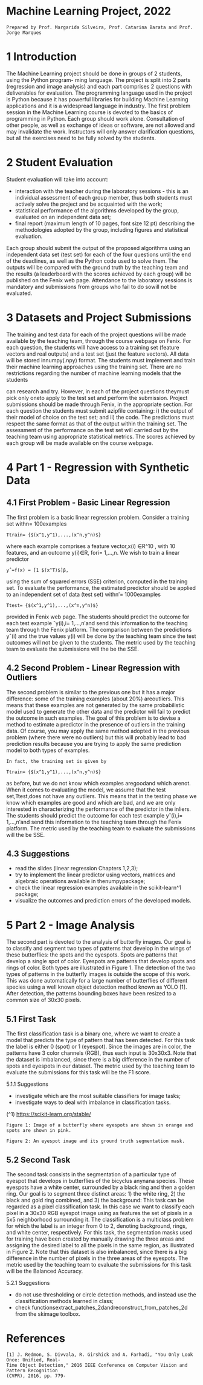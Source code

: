 # Machine Learning Project, 2022

```
Prepared by Prof. Margarida Silveira, Prof. Catarina Barata and Prof. Jorge Marques
```
# 1 Introduction

The Machine Learning project should be done in groups of 2 students, using the Python program-
ming language.
The project is split into 2 parts (regression and image analysis) and each part comprises 2
questions with deliverables for evaluation.
The programming language used in the project is Python because it has powerful libraries
for building Machine Learning applications and it is a widespread language in industry. The first
problem session in the Machine Learning course is devoted to the basics of programming in Python.
Each group should work alone. Consultation of other people, as well as exchange of ideas or
software, are not allowed and may invalidate the work. Instructors will only answer clarification
questions, but all the exercises need to be fully solved by the students.

# 2 Student Evaluation

Student evaluation will take into account:

- interaction with the teacher during the laboratory sessions - this is an individual assessment
    of each group member, thus both students must actively solve the project and be acquainted
    with the work;
- statistical performance of the algorithms developed by the group, evaluated on an independent
    data set;
- final report (maximum length of 10 pages, font size 12 pt) describing the methodologies
    adopted by the group, including figures and statistical evaluation.

Each group should submit the output of the proposed algorithms using an independent data set
(test set) for each of the four questions until the end of the deadlines, as well as the Python code
used to solve them. The outputs will be compared with the ground truth by the teaching team and
the results (a leaderboard with the scores achieved by each group) will be published on the Fenix
web page. Attendance to the laboratory sessions is mandatory and submissions from groups who
fail to do sowill not be evaluated.

# 3 Datasets and Project Submissions

The training and test data for each of the project questions will be made available by the teaching
team, through the course webpage on Fenix. For each question, the students will have access to a
training set (feature vectors and real outputs) and a test set (just the feature vectors).
All data will be stored innumpy(.npy) format.
The students must implement and train their machine learning approaches using the training
set. There are no restrictions regarding the number of machine learning models that the students


can research and try. However, in each of the project questions theymust pick only oneto apply
to the test set and perform the submission.
Project submissions should be made through Fenix, in the appropriate section. For each question
the students must submit azipfile containing: i) the output of their model of choice on the test
set; and ii) the code. The predictions must respect the same format as that of the output within
the training set.
The assessment of the performance on the test set will carried out by the teaching team using
appropriate statistical metrics. The scores achieved by each group will be made available on the
course webpage.

# 4 Part 1 - Regression with Synthetic Data

## 4.1 First Problem - Basic Linear Regression

The first problem is a basic linear regression problem.
Consider a training set withn= 100examples

```
Ttrain= {$(x^1,y^1),...,(x^n,y^n)$}
```

where each example comprises a feature vector,x(i) ∈R^10 , with 10 features, and an outcome
y(i)∈R, fori= 1,...,n.
We wish to train a linear predictor

```
yˆ=f(x) = [1 $(x^T)$]β,
```

using the sum of squared errors (SSE) criterion, computed in the training set.
To evaluate the performance, the estimated predictor should be applied to an independent set
of data (test set) withn′= 1000examples

```
Ttest= {$(x^1,y^1),...,(x^n,y^n)$}
```

provided in Fenix web page. The students should predict the outcome for each test example
ˆy(i),i= 1,...,n′and send this information to the teaching team through the Fenix platform. The
comparison between the predictions yˆ(i) and the true values y(i) will be done by the teaching team
since the test outcomes will not be given to the students. The metric used by the teaching team to
evaluate the submissions will the be the SSE.

## 4.2 Second Problem - Linear Regression with Outliers

The second problem is similar to the previous one but it has a major difference: some of the training
examples (about 20%) areoutliers. This means that these examples are not generated by the same
probabilistic model used to generate the other data and the predictor will fail to predict the outcome
in such examples.
The goal of this problem is to devise a method to estimate a predictor in the presence of outliers
in the training data. Of course, you may apply the same method adopted in the previous problem
(where there were no outliers) but this will probably lead to bad prediction results because you are
trying to apply the same prediction model to both types of examples.


```
In fact, the training set is given by
```
```
Ttrain= {$(x^1,y^1),...,(x^n,y^n)$}
```
as before, but we do not know which examples aregoodand which arenot.
When it comes to evaluating the model, we assume that the test set,Ttest,does not have any
outliers. This means that in the testing phase we know which examples are good and which are
bad, and we are only interested in characterizing the performance of the predictor in the inliers.
The students should predict the outcome for each test example yˆ(i),i= 1,...,n′and send this
information to the teaching team through the Fenix platform. The metric used by the teaching
team to evaluate the submissions will the be SSE.

## 4.3 Suggestions

- read the slides (linear regression Chapters 1,2,3);
- try to implement the linear predictor using vectors, matrices and algebraic operations available
    in thenumpypackage;
- check the linear regression examples available in the scikit-learn^1 package;
- visualize the outcomes and prediction errors of the developed models.

# 5 Part 2 - Image Analysis

The second part is devoted to the analysis of butterfly images. Our goal is to classify and segment
two types of patterns that develop in the wings of these butterflies: the spots and the eyespots.
Spots are patterns that develop a single spot of color. Eyespots are patterns that develop spots
and rings of color. Both types are illustrated in Figure 1.
The detection of the two types of patterns in the butterfly images is outside the scope of this
work. This was done automatically for a large number of butterflies of different species using a well
known object detection method known as YOLO [1]. After detection, the patterns bounding boxes
have been resized to a common size of 30x30 pixels.

## 5.1 First Task

The first classification task is a binary one, where we want to create a model that predicts the type
of pattern that has been detected. For this task the label is either 0 (spot) or 1 (eyespot). Since the
images are in color, the patterns have 3 color channels (RGB), thus each input is 30x30x3. Note
that the dataset is imbalanced, since there is a big difference in the number of spots and eyespots
in our dataset. The metric used by the teaching team to evaluate the submissions for this task will
be the F1 score.

5.1.1 Suggestions

- investigate which are the most suitable classifiers for image tasks;
- investigate ways to deal with imbalance in classification tasks.

(^1) https://scikit-learn.org/stable/


```
Figure 1: Image of a butterfly where eyespots are shown in orange and spots are shown in pink.
```
```
Figure 2: An eyespot image and its ground truth segmentation mask.
```
## 5.2 Second Task

The second task consists in the segmentation of a particular type of eyespot that develops in
butterflies of the bicyclus anynana species. These eyespots have a white center, surrounded by a
black ring and then a golden ring. Our goal is to segment three distinct areas: 1) the white ring,
2) the black and gold ring combined, and 3) the background:
This task can be regarded as a pixel classification task. In this case we want to classify each pixel
in a 30x30 RGB eyespot image using as features the set of pixels in a 5x5 neighborhood surrounding
it. The classification is a multiclass problem for which the label is an integer from 0 to 2, denoting
background, rings, and white center, respectively. For this task, the segmentation masks used for
training have been created by manually drawing the three areas and assigning the desired label to
all the pixels in the same region, as illustrated in Figure 2.
Note that this dataset is also imbalanced, since there is a big difference in the number of pixels
in the three areas of the eyespots.
The metric used by the teaching team to evaluate the submissions for this task will be the
Balanced Accuracy.


5.2.1 Suggestions

- do not use thresholding or circle detection methods, and instead use the classification methods
    learned in class;
- check functionsextract_patches_2dandreconstruct_from_patches_2d from the
    skimage toolbox.

# References

```
[1] J. Redmon, S. Divvala, R. Girshick and A. Farhadi, "You Only Look Once: Unified, Real-
Time Object Detection," 2016 IEEE Conference on Computer Vision and Pattern Recognition
(CVPR), 2016, pp. 779-
```


